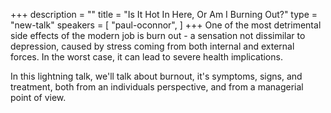 +++
description = ""
title = "Is It Hot In Here, Or Am I Burning Out?"
type = "new-talk"
speakers = [
        "paul-oconnor",
]
+++
One of the most detrimental side effects of the modern job is burn out - a sensation not dissimilar to depression, caused by stress coming from both internal and external forces. In the worst case, it can lead to severe health implications.

In this lightning talk, we'll talk about burnout, it's symptoms, signs, and treatment, both from an individuals perspective, and from a managerial point of view.